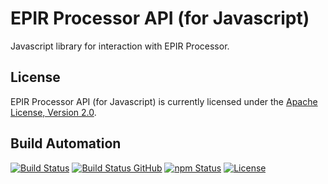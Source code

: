 # EPIR Processor API (for Javascript)

Javascript library for interaction with EPIR Processor.

## License

EPIR Processor API (for Javascript) is currently licensed under the [Apache License, Version 2.0](http://www.apache.org/licenses/).

## Build Automation

[![Build Status](https://travis-ci.com/ripe-tech/epir-processor-api-js.svg?branch=master)](https://travis-ci.com/ripe-tech/epir-processor-api-js)
[![Build Status GitHub](https://github.com/ripe-tech/epir-processor-api-js/workflows/Main%20Workflow/badge.svg)](https://github.com/ripe-tech/epir-processor-api-js/actions)
[![npm Status](https://img.shields.io/npm/v/epir-processor-api.svg)](https://www.npmjs.com/package/epir-processor-api)
[![License](https://img.shields.io/badge/license-Apache%202.0-blue.svg)](https://www.apache.org/licenses/)

